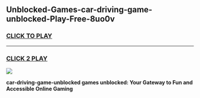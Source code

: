 
## Unblocked-Games-car-driving-game-unblocked-Play-Free-8uo0v
<h3>
<a href="https://premium76.site?title=car-driving-game-unblocked&ref=20A">CLICK TO PLAY</a></h3>
<hr>

<h3>
<a href="https://premium76.site?title=car-driving-game-unblocked&ref=20A">CLICK 2 PLAY</a>
  
</h3>

<a href="https://premium76.site?title=car-driving-game-unblocked&ref=20A"><img src="https://clearcache.store/games.png"></a>


**car-driving-game-unblocked games unblocked: Your Gateway to Fun and Accessible Online Gaming**
